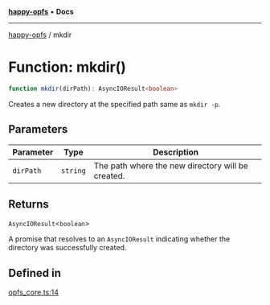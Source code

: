 [**happy-opfs**](../README.md) • **Docs**

***

[happy-opfs](../README.md) / mkdir

# Function: mkdir()

```ts
function mkdir(dirPath): AsyncIOResult<boolean>
```

Creates a new directory at the specified path same as `mkdir -p`.

## Parameters

| Parameter | Type | Description |
| ------ | ------ | ------ |
| `dirPath` | `string` | The path where the new directory will be created. |

## Returns

`AsyncIOResult`\<`boolean`\>

A promise that resolves to an `AsyncIOResult` indicating whether the directory was successfully created.

## Defined in

[opfs\_core.ts:14](https://github.com/JiangJie/happy-opfs/blob/573f9d2f13523da5aaf43c4022204dc4a870819c/src/fs/opfs_core.ts#L14)
